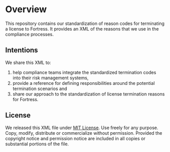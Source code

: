 # Overview

This repository contains our standardization of reason codes for terminating a license to Fortress. It provides an XML of the reasons that we use in the compliance processes.

## Intentions

We share this XML to:

1.  help compliance teams integrate the standardized termination codes into their risk management systems,
2.  provide a reference for defining responsibilities around the potential termination scenarios and
3.  share our approach to the standardization of license termination reasons for Fortress.

## License

We released this XML file under [MIT License](https://opensource.org/license/mit). Use freely for any purpose. Copy, modify, distribute or commercialize without permission. Provided the copyright notice and permission notice are included in all copies or substantial portions of the file.
